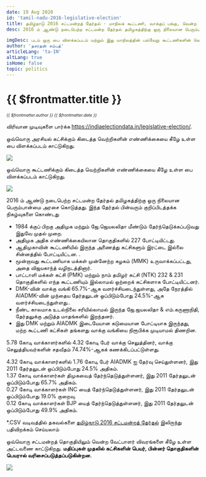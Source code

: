 ```yaml
---
date: 19 Aug 2020
id: 'tamil-nadu-2016-legislative-election'
title: தமிழ்நாடு 2016 சட்டமன்றத் தேர்தல் - மாநிலக் கூட்டணி, வாக்குப் பங்கு, வென்ற இடங்கள் மற்றும் முக்கிய நிகழ்வுகள்.
desc: 2016 ம் ஆண்டு நடைபெற்ற சட்டமன்ற தேர்தல் தமிழகத்திற்கு ஒரு நிலையான பெரும்பான்மை அரசை கொடுத்தது. இந்த தேர்தல் பின்வரும் குறிப்பிடத்தக்க நிகழ்வுகளை கொண்டது - 1984 க்குப் பிறகு அதிமுக மற்றும் ஜே.ஜெயலலிதா மீண்டும் தேர்ந்தெடுக்கப்படுவது இதுவே முதல் முறை. - அதிமுக அதிக எண்ணிக்கையிலான தொகுதிகளில்

imgDesc: படம் ஒரு பை விளக்கப்படம் மற்றும் இது மாநிலத்தின் பல்வேறு கூட்டணிகளின் வெற்றிகளின் எண்ணிக்கையைக் காட்டுகிறது.
author: 'தசரதன் சம்பத்'
articleLang: 'ta-IN'
altLang: true
isHome: false
topic: politics
---
```


<altLang />

# {{ $frontmatter.title }}
<i style="font-size: 0.75em;"> {{ $frontmatter.author }} {{ $frontmatter.date }} </i>

விரிவான முடிவுகளை பார்க்க <https://indiaelectiondata.in/legislative-election/>.

ஒவ்வொரு அரசியல் கட்சிக்கும் கிடைத்த வெற்றிகளின் எண்ணிக்கையை கீழே உள்ள பை விளக்கப்படம் காட்டுகிறது.  

![](/img/politics/tamil-nadu-2016-legislative-election/tn-2016-election-1.png)

ஒவ்வொரு கூட்டணிக்கும் கிடைத்த வெற்றிகளின் எண்ணிக்கையை கீழே உள்ள பை விளக்கப்படம் காட்டுகிறது.  

![](/img/politics/tamil-nadu-2016-legislative-election/tn-2016-election-2.png)

2016 ம் ஆண்டு நடைபெற்ற சட்டமன்ற தேர்தல் தமிழகத்திற்கு ஒரு நிலையான பெரும்பான்மை அரசை கொடுத்தது. இந்த தேர்தல் பின்வரும் குறிப்பிடத்தக்க நிகழ்வுகளை கொண்டது  

- 1984 க்குப் பிறகு அதிமுக மற்றும் ஜே.ஜெயலலிதா மீண்டும் தேர்ந்தெடுக்கப்படுவது இதுவே முதல் முறை.
- அதிமுக அதிக எண்ணிக்கையிலான தொகுதிகளில் 227 போட்டியிட்டது.
- ஆதிமுகாவின் கூட்டணியில் இருந்த அணைத்து கட்சிகளும் இரட்டை இல்லை சின்னத்தில் போட்டியிட்டன. .
- மூன்றாவது கூட்டணியாக மக்கள் முன்னேற்ற கழகம் (MMK) உருவாக்கப்பட்டது, அதை விஜயகாந்த் வழிநடத்தினார்.
- பாட்டாளி மக்கள் கட்சி (PMK) மற்றும் நாம் தமிழர் கட்சி (NTK) 232 & 231 தொகுதிகளில் எந்த கூட்டணியும் இல்லாமல் ஒற்றைக் கட்சிகளாக போட்டியிட்டனர்.
- DMK-வின் வாக்கு வங்கி 65.7%-ஆக வளர்ச்சியடைந்துள்ளது, அதே நேரத்தில் AIADMK-வின் முந்தைய தேர்தலுடன் ஒப்பிடும்போது 24.5%-ஆக வளர்ச்சியடைந்துள்ளது..
- நீண்ட காலமாக உடல்நிலை சரியில்லாமல் இருந்த ஜே.ஜயலலிதா & எம்.கருணாநிதி, தேர்தலுக்கு அடுத்த மாதங்களில் இறந்தனர்.
- இது DMK மற்றும் AIADMK இடையேயான கடுமையான போட்டியாக இருந்தது, மற்ற கூட்டணி கட்சிகள் தங்களது வாக்கு வங்கியை நிரூபிக்க முடியாமல் திணறின.

5.78 கோடி வாக்காளர்களில் 4.32 கோடி பேர் வாக்கு செலுத்தினர், வாக்கு செலுத்தியவர்களின் சதவீதம் 74.74%-ஆகக் கணக்கிடப்பட்டுள்ளது.

4.32 கோடி வாக்காளர்களில் 1.76 கோடி பேர் AIADMK ஐ தேர்வு செய்துள்ளனர், இது 2011 தேர்தலுடன் ஒப்பிடும்போது 24.5% அதிகம்.  
1.37 கோடி வாக்காளர்கள் திமுகவைத் தேர்ந்தெடுத்துள்ளனர், இது 2011 தேர்தலுடன் ஒப்பிடும்போது 65.7% அதிகம்.  
0.27 கோடி வாக்காளர்கள் INC யைத் தேர்ந்தெடுத்துள்ளனர், இது 2011 தேர்தலுடன் ஒப்பிடும்போது 19.0% குறைவு.  
0.12 கோடி வாக்காளர்கள் BJP யைத் தேர்ந்தெடுத்துள்ளனர், இது 2011 தேர்தலுடன் ஒப்பிடும்போது 49.9% அதிகம்.  


\*.CSV வடிவத்தில் தகவல்களை [தமிழ்நாடு 2016 சட்டமன்றத் தேர்தல்](https://thedatatalks.in/datas/politics/tamil-nadu-2016-legislative-election.csv) இலிருந்து பதிவிறக்கம் செய்யலாம்

ஒவ்வொரு சட்டமன்றத் தொகுதியிலும் வென்ற வேட்பாளர் விவரங்களை கீழே உள்ள அட்டவணை காட்டுகிறது.
**மதிப்புகள் முதலில் கட்சிகளின் பெயர், பின்னர் தொகுதிகளின் பெயரால் வரிசைப்படுத்தப்படுகின்றன.**

![](/img/politics/tamil-nadu-2016-legislative-election/tn-2016-election-3.png)


<style>

</style>